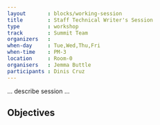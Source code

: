 ```yaml
---
layout       : blocks/working-session
title        : Staff Technical Writer's Session
type         : workshop
track        : Summit Team
organizers   :
when-day     : Tue,Wed,Thu,Fri
when-time    : PM-3
location     : Room-0
organisers   : Jemma Buttle
participants : Dinis Cruz
---
```


... describe session ...

## Objectives
